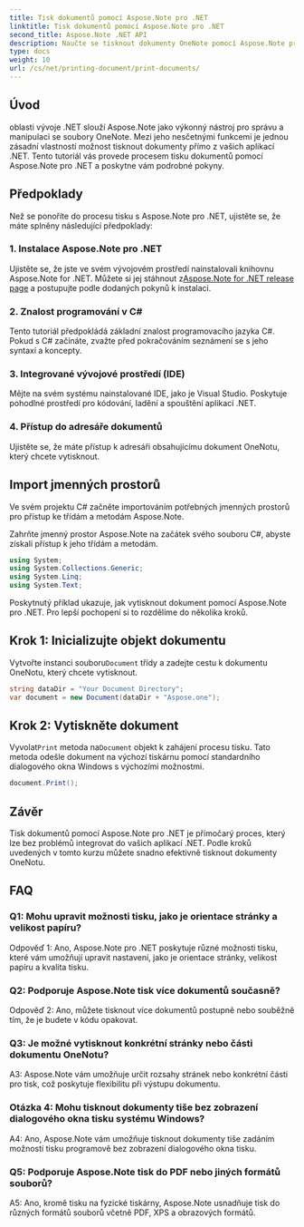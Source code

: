 ```yaml
---
title: Tisk dokumentů pomocí Aspose.Note pro .NET
linktitle: Tisk dokumentů pomocí Aspose.Note pro .NET
second_title: Aspose.Note .NET API
description: Naučte se tisknout dokumenty OneNote pomocí Aspose.Note pro .NET. Podrobný průvodce pro bezproblémovou integraci do vašich aplikací .NET.
type: docs
weight: 10
url: /cs/net/printing-document/print-documents/
---
```

## Úvod

oblasti vývoje .NET slouží Aspose.Note jako výkonný nástroj pro správu a manipulaci se soubory OneNote. Mezi jeho nesčetnými funkcemi je jednou zásadní vlastností možnost tisknout dokumenty přímo z vašich aplikací .NET. Tento tutoriál vás provede procesem tisku dokumentů pomocí Aspose.Note pro .NET a poskytne vám podrobné pokyny.

## Předpoklady

Než se ponoříte do procesu tisku s Aspose.Note pro .NET, ujistěte se, že máte splněny následující předpoklady:

### 1. Instalace Aspose.Note pro .NET

 Ujistěte se, že jste ve svém vývojovém prostředí nainstalovali knihovnu Aspose.Note for .NET. Můžete si jej stáhnout z[Aspose.Note for .NET release page](https://releases.aspose.com/note/net/) a postupujte podle dodaných pokynů k instalaci.

### 2. Znalost programování v C#

Tento tutoriál předpokládá základní znalost programovacího jazyka C#. Pokud s C# začínáte, zvažte před pokračováním seznámení se s jeho syntaxí a koncepty.

### 3. Integrované vývojové prostředí (IDE)

Mějte na svém systému nainstalované IDE, jako je Visual Studio. Poskytuje pohodlné prostředí pro kódování, ladění a spouštění aplikací .NET.

### 4. Přístup do adresáře dokumentů

Ujistěte se, že máte přístup k adresáři obsahujícímu dokument OneNotu, který chcete vytisknout.

## Import jmenných prostorů

Ve svém projektu C# začněte importováním potřebných jmenných prostorů pro přístup ke třídám a metodám Aspose.Note.

Zahrňte jmenný prostor Aspose.Note na začátek svého souboru C#, abyste získali přístup k jeho třídám a metodám.

```csharp
using System;
using System.Collections.Generic;
using System.Linq;
using System.Text;
```

Poskytnutý příklad ukazuje, jak vytisknout dokument pomocí Aspose.Note pro .NET. Pro lepší pochopení si to rozdělíme do několika kroků.

## Krok 1: Inicializujte objekt dokumentu

 Vytvořte instanci souboru`Document` třídy a zadejte cestu k dokumentu OneNotu, který chcete vytisknout.

```csharp
string dataDir = "Your Document Directory";
var document = new Document(dataDir + "Aspose.one");
```

## Krok 2: Vytiskněte dokument

 Vyvolat`Print` metoda na`Document` objekt k zahájení procesu tisku. Tato metoda odešle dokument na výchozí tiskárnu pomocí standardního dialogového okna Windows s výchozími možnostmi.

```csharp
document.Print();
```

## Závěr

Tisk dokumentů pomocí Aspose.Note pro .NET je přímočarý proces, který lze bez problémů integrovat do vašich aplikací .NET. Podle kroků uvedených v tomto kurzu můžete snadno efektivně tisknout dokumenty OneNotu.

## FAQ

### Q1: Mohu upravit možnosti tisku, jako je orientace stránky a velikost papíru?

Odpověď 1: Ano, Aspose.Note pro .NET poskytuje různé možnosti tisku, které vám umožňují upravit nastavení, jako je orientace stránky, velikost papíru a kvalita tisku.

### Q2: Podporuje Aspose.Note tisk více dokumentů současně?

Odpověď 2: Ano, můžete tisknout více dokumentů postupně nebo souběžně tím, že je budete v kódu opakovat.

### Q3: Je možné vytisknout konkrétní stránky nebo části dokumentu OneNotu?

A3: Aspose.Note vám umožňuje určit rozsahy stránek nebo konkrétní části pro tisk, což poskytuje flexibilitu při výstupu dokumentu.

### Otázka 4: Mohu tisknout dokumenty tiše bez zobrazení dialogového okna tisku systému Windows?

A4: Ano, Aspose.Note vám umožňuje tisknout dokumenty tiše zadáním možností tisku programově bez zobrazení dialogového okna tisku.

### Q5: Podporuje Aspose.Note tisk do PDF nebo jiných formátů souborů?

A5: Ano, kromě tisku na fyzické tiskárny, Aspose.Note usnadňuje tisk do různých formátů souborů včetně PDF, XPS a obrazových formátů.